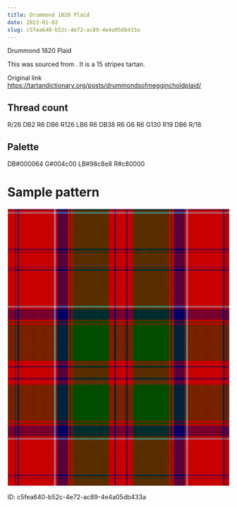 ```yaml
---
title: Drummond 1820 Plaid
date: 2023-01-02
slug: c5fea640-b52c-4e72-ac89-4e4a05db433a
---
```

Drummond 1820 Plaid

This was sourced from <no value>.  It is a 15 stripes tartan.

Original link https://tartandictionary.org/posts/drummondsofmeggincholdplaid/

## Thread count
R/26 DB2 R6 DB6 R126 LB6 R6 DB38 R6 G6 R6 G130 R19 DB6 R/18

## Palette
DB#000064 G#004c00 LB#98c8e8 R#c80000

# Sample pattern

![Tartan detail](tartan.png "R/26 DB2 R6 DB6 R126 LB6 R6 DB38 R6 G6 R6 G130 R19 DB6 R/18 tartan")

ID: c5fea640-b52c-4e72-ac89-4e4a05db433a